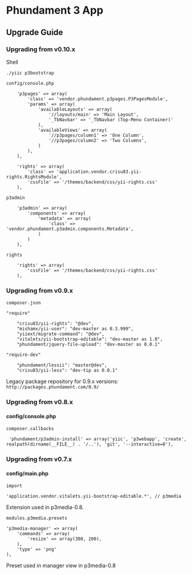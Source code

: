 Phundament 3 App
================

Upgrade Guide
-------------

### Upgrading from v0.10.x

Shell

`./yiic p3bootstrap`

`config/console.php`

        'p3pages' => array(
            'class' => 'vendor.phundament.p3pages.P3PagesModule',
            'params' => array(
                'availableLayouts' => array(
                    '//layouts/main' => 'Main Layout',
                    '_TbNavbar' => '_TbNavbar (Top-Menu Container)'
                ),
                'availableViews' => array(
                    '//p3pages/column1' => 'One Column',
                    '//p3pages/column2' => 'Two Columns',
                )
            ),
        ),

        'rights' => array(
            'class' => 'application.vendor.crisu83.yii-rights.RightsModule',
            'cssFile' => '/themes/backend/css/yii-rights.css'
        ),
        
`p3admin`

        'p3admin' => array(
            'components' => array(
                'metadata' => array(
                    'class' => 'vendor.phundament.p3admin.components.Metadata',
                )
            )
        ),
        
`rights`

        'rights' => array(
            'cssFile' => '/themes/backend/css/yii-rights.css'
        ),        

### Upgrading from v0.9.x

`composer.json`

`"require"`

        "crisu83/yii-rights": "@dev",
        "mishamx/yii-user": "dev-master as 0.3.999",
        "yiiext/migrate-command": "@dev",
        "vitalets/yii-bootstrap-editable": "dev-master as 1.0",
        "phundament/jquery-file-upload": "dev-master as 0.0.1"

`"require-dev"`

        "phundament/lessii": "master@dev",
        "crisu83/yii-less": "dev-tip as 0.0.1"        

Legacy package repository for 0.9.x versions: `http://packages.phundament.com/0.9/`


### Upgrading from v0.8.x

#### config/console.php

`composer.callbacks`

     'phundament/p3admin-install' => array('yiic', 'p3webapp', 'create', realpath(dirname(__FILE__) . '/..'), 'git', '--interactive=0'),
     
### Upgrading from v0.7.x

#### config/main.php

`import`
    
    'application.vendor.vitalets.yii-bootstrap-editable.*', // p3media

Extension used in p3media-0.8.

`modules.p3media.presets`

    'p3media-manager' => array(
        'commands' => array(
            'resize' => array(300, 200),
        ),
        'type' => 'png'
    ),

Preset used in manager view in p3media-0.8
